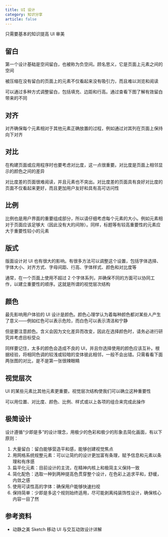 ```yaml
---
title: UI 设计
category: 知识分享
article: false
---
```


只需要基本的知识提高 UI 审美

## 留白

第一个设计基础是空间留白，也被称为负空间。顾名思义，它是页面上元素之间的空间

被压缩在没有留白的页面上的元素不仅看起来没有吸引力，而且难以浏览和阅读

可以通过多种方式调整留白，包括填充、边距和行高。通过查看下图了解有效留白带来的不同

## 对齐

对齐确保每个元素相对于其他元素正确放置的过程，例如通过对其列在页面上保持向下对齐

## 对比

在构建页面或应用程序时也要考虑对比度，这一点很重要。对比度是页面上相邻显示的颜色之间的差异

对比度差的页面很难阅读，并且元素也不突出。对比度差的页面具有良好对比度的页面不仅看起来更好，而且更加用户友好和具有高可访问性

## 比例

比例也是用户界面的重要组成部分，所以请仔细考虑每个元素的大小。例如元素相对于页面应该足够大（因此没有大的间隙）。同样，标题等有较高重要性的元素应大于重要性较小的元素

## 版式

版面设计对 UI 也有很大的影响。有很多方法可以调整这个设置，包括字体选择、字体大小、对齐方式、字母间距、行高、字体样式、颜色和对比度等

通常，在一个页面上使用不超过 2 个字体系列，并确保不同的方面可以协同工作，以建立重要性的顺序。这就是所谓的视觉层次结构

## 颜色

最先影响用户体验的 UI 设计是颜色。颜色心理学认为着每种颜色都对某些人产生了意义——例如红色可以表示危险，而白色可以表示清洁和宁静

但是要注意颜色。含义会因为文化差异而改变，因此在选择颜色时，请务必进行研究并考虑目标受众

同样要记住，太多的颜色会造成不良的 UI，并且你选择使用的颜色应该互补。根据经验，将相同色调的较浅或较暗的变体彼此相邻，一般不会出错。只需看看下面两张图的对比，是不是第一张很辣眼睛

## 视觉层次

UI 的某些元素比其他元素更重要。视觉层次结构使我们可以确立这种重要性

可以用位置、对比度、颜色、比例、样式或以上各项的组合来完成此操作

## 极简设计

设计遵循“少即是多”的设计理念，用极少的色彩和极少的形象去简化画面，有以下原则：

1. 大量留白：留白能够营造平和感，能够创建视觉焦点
2. 用网格系统规整元素：可以让简约的设计更加富有条理，赋予信息和元素以条理和有序感
3. 扁平化元素：目前设计的主流，在精神内核上和极简主义保持一致
4. 简化配色：选取一种到两种提高色贯穿整个设计，在色彩上追求平和，舒缓，内敛之感
5. 使用可读性高的字体：确保用户能够快速扫视
6. 保持简单：少即是多这个规则始终适用，尽可能剥离纯装饰性设计，确保核心内容一目了然

## 参考资料

+ 动静之美 Sketch 移动 UI 与交互动效设计详解
